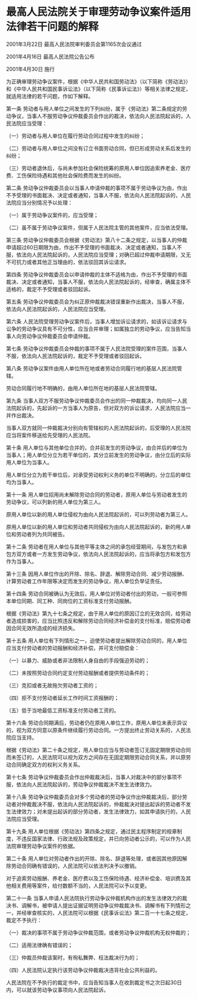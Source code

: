 # 最高人民法院关于审理劳动争议案件适用法律若干问题的解释

2001年3月22日 最高人民法院审判委员会第1165次会议通过

2001年4月16日 最高人民法院公告公布

2001年4月30日 施行



为正确审理劳动争议案件，根据《中华人民共和国劳动法》（以下简称《劳动法》）和《中华人民共和国民事诉讼法》（以下简称《民事诉讼法》）等相关法律之规定，就适用法律的若干问题，作如下解释。

第一条 劳动者与用人单位之间发生的下列纠纷，属于《劳动法》第二条规定的劳动争议，当事人不服劳动争议仲裁委员会作出的裁决，依法向人民法院起诉的，人民法院应当受理：

（一）劳动者与用人单位在履行劳动合同过程中发生的纠纷；

（二）劳动者与用人单位之间没有订立书面劳动合同，但已形成劳动关系后发生的纠纷；

（三）劳动者退休后，与尚未参加社会保险统筹的原用人单位因追索养老金、医疗费、工伤保险待遇和其他社会保险费而发生的纠纷。

第二条 劳动争议仲裁委员会以当事人申请仲裁的事项不属于劳动争议为由，作出不予受理的书面裁决、决定或者通知，当事人不服，依法向人民法院起诉的，人民法院应当分别情况予以处理：

（一）属于劳动争议案件的，应当受理；

（二）虽不属于劳动争议案件，但属于人民法院主管的其他案件，应当依法受理。

第三条 劳动争议仲裁委员会根据《劳动法》第八十二条之规定，以当事人的仲裁申请超过60日期限为由，作出不予受理的书面裁决、决定或者通知，当事人不服，依法向人民法院起诉的，人民法院应当受理；对确已超过仲裁申请期限，又无不可抗力或者其他正当理由的，依法驳回其诉讼请求。

第四条 劳动争议仲裁委员会以申请仲裁的主体不适格为由，作出不予受理的书面裁决、决定或者通知，当事人不服，依法向人民法院起诉的，经审查，确属主体不适格的，裁定不予受理或者驳回起诉。

第五条 劳动争议仲裁委员会为纠正原仲裁裁决错误重新作出裁决，当事人不服，依法向人民法院起诉的，人民法院应当受理。

第六条 人民法院受理劳动争议案件后，当事人增加诉讼请求的，如该诉讼请求与讼争的劳动争议具有不可分性，应当合并审理；如属独立的劳动争议，应当告知当事人向劳动争议仲裁委员会申请仲裁。

第七条 劳动争议仲裁委员会仲裁的事项不属于人民法院受理的案件范围，当事人不服，依法向人民法院起诉的，裁定不予受理或者驳回起诉。

第八条 劳动争议案件由用人单位所在地或者劳动合同履行地的基层人民法院管辖。

劳动合同履行地不明确的，由用人单位所在地的基层人民法院管辖。

第九条 当事人双方不服劳动争议仲裁委员会作出的同一仲裁裁决，均向同一人民法院起诉的，先起诉的一方当事人为原告，但对双方的诉讼请求，人民法院应当一并作出裁决。

当事人双方就同一仲裁裁决分别向有管辖权的人民法院起诉的，后受理的人民法院应当将案件移送给先受理的人民法院。

第十条 用人单位与其他单位合并的，合并前发生的劳动争议，由合并后的单位为当事人；用人单位分立为若干单位的，其分立前发生的劳动争议，由分立后的实际用人单位为当事人。

用人单位分立为若干单位后，对承受劳动权利义务的单位不明确的，分立后的单位均为当事人。

第十一条 用人单位招用尚未解除劳动合同的劳动者，原用人单位与劳动者发生的劳动争议，可以列新的用人单位为第三人。

原用人单位以新的用人单位侵权为由向人民法院起诉的，可以列劳动者为第三人。

原用人单位以新的用人单位和劳动者共同侵权为由向人民法院起诉的，新的用人单位和劳动者列为共同被告。

第十二条 劳动者在用人单位与其他平等主体之间的承包经营期间，与发包方和承包方双方或者一方发生劳动争议，依法向人民法院起诉的，应当将承包方和发包方作为当事人。

第十三条 因用人单位作出的开除、除名、辞退、解除劳动合同、减少劳动报酬、计算劳动者工作年限等决定而发生的劳动争议，用人单位负举证责任。

第十四条 劳动合同被确认为无效后，用人单位对劳动者付出的劳动，一般可参照本单位同期、同工种、同岗位的工资标准支付劳动报酬。

根据《劳动法》第九十七条之规定，由于用人单位的原因订立的无效合同，给劳动者造成损害的，应当比照违反和解除劳动合同经济补偿金的支付标准，赔偿劳动者因合同无效所造成的经济损失。

第十五条 用人单位有下列情形之一，迫使劳动者提出解除劳动合同的，用人单位应当支付劳动者的劳动报酬和经济补偿，并可支付赔偿金：

（一）以暴力、威胁或者非法限制人身自由的手段强迫劳动的；

（二）未按照劳动合同约定支付劳动报酬或者提供劳动条件的；

（三）克扣或者无故拖欠劳动者工资的；

（四）拒不支付劳动者延长工作时间工资报酬的；

（五）低于当地最低工资标准支付劳动者工资的。

第十六条 劳动合同期满后，劳动者仍在原用人单位工作，原用人单位未表示异议的，视为双方同意以原条件继续履行劳动合同。一方提出终止劳动关系的，人民法院应当支持。

根据《劳动法》第二十条之规定，用人单位应当与劳动者签订无固定期限劳动合同而未签订的，人民法院可以视为双方之间存在无固定期限劳动合同关系，并以原劳动合同确定双方的权利义务关系。

第十七条 劳动争议仲裁委员会作出仲裁裁决后，当事人对裁决中的部分事项不服，依法向人民法院起诉的，劳动争议仲裁裁决不发生法律效力。

第十八条 劳动争议仲裁委员会对多个劳动者的劳动争议作出仲裁裁决后，部分劳动者对仲裁裁决不服，依法向人民法院起诉的，仲裁裁决对提出起诉的劳动者不发生法律效力；对未提出起诉的部分劳动者，发生法律效力，如其申请执行的，人民法院应当受理。

第十九条 用人单位根据《劳动法》第四条之规定，通过民主程序制定的规章制度，不违反国家法律、行政法规及政策规定，并已向劳动者公示的，可以作为人民法院审理劳动争议案件的依据。

第二十条 用人单位对劳动者作出的开除、除名、辞退等处理，或者因其他原因解除劳动合同确有错误的，人民法院可以依法判决予以撤销。

对于追索劳动报酬、养老金、医疗费以及工伤保险待遇、经济补偿金、培训费及其他相关费用等案件，给付数额不当的，人民法院可以予以变更。

第二十一条 当事人申请人民法院执行劳动争议仲裁机构作出的发生法律效力的裁决书、调解书，被申请人提出证据证明劳动争议仲裁裁决书、调解书有下列情形之一，并经审查核实的，人民法院可以根据《民事诉讼法》第二百一十七条之规定，裁定不予执行：

（一）裁决的事项不属于劳动争议仲裁范围，或者劳动争议仲裁机构无权仲裁的；

（二）适用法律确有错误的；

（三）仲裁员仲裁该案时，有徇私舞弊、枉法裁决行为的；

（四）人民法院认定执行该劳动争议仲裁裁决违背社会公共利益的。

人民法院在不予执行的裁定书中，应当告知当事人在收到裁定书之次日起30日内，可以就该劳动争议事项向人民法院起诉。